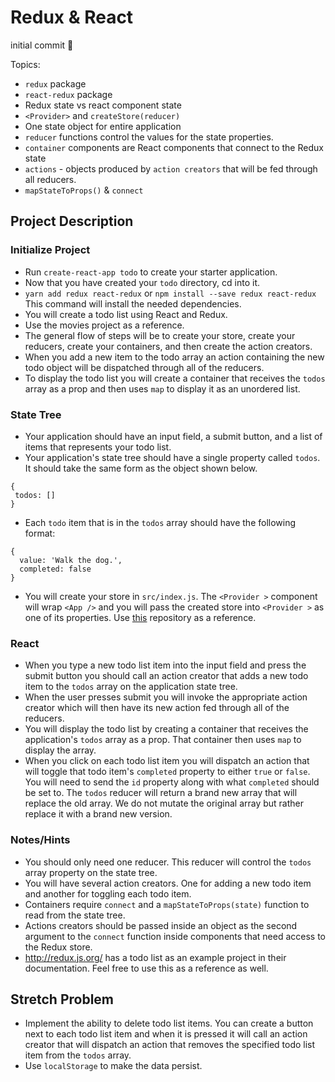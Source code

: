 # Redux & React 
initial commit 🚀

Topics:

* `redux` package
* `react-redux` package
* Redux state vs react component state
* `<Provider>` and `createStore(reducer)`
* One state object for entire application
* `reducer` functions control the values for the state properties.
* `container` components are React components that connect to the Redux state
* `actions` - objects produced by `action creators` that will be fed through all reducers.
* `mapStateToProps()` & `connect`

## Project Description

### Initialize Project

* Run `create-react-app todo` to create your starter application.
* Now that you have created your `todo` directory, cd into it.
* `yarn add redux react-redux` or `npm install --save redux react-redux` This command will install the needed dependencies.
* You will create a todo list using React and Redux.
* Use the movies project as a reference.
* The general flow of steps will be to create your store, create your reducers, create your containers, and then create the action creators.
* When you add a new item to the todo array an action containing the new todo object will be dispatched through all of the reducers.
* To display the todo list you will create a container that receives the `todos` array as a prop and then uses `map` to display it as an unordered list.

### State Tree

* Your application should have an input field, a submit button, and a list of items that represents your todo list.
* Your application's state tree should have a single property called `todos`. It should take the same form as the object shown below.


```
{
 todos: []
}
```

* Each `todo` item that is in the `todos` array should have the following format:


```
{
  value: 'Walk the dog.',
  completed: false
}
```

* You will create your store in `src/index.js`. The `<Provider >` component will wrap `<App />` and you will pass the created store into `<Provider >` as one of its properties. Use [this](https://github.com/SunJieMing/redux-example-movies) repository as a reference.

### React

* When you type a new todo list item into the input field and press the submit button you should call an action creator that adds a new todo item to the `todos` array on the application state tree.
* When the user presses submit you will invoke the appropriate action creator which will then have its new action fed through all of the reducers.
* You will display the todo list by creating a container that receives the application's `todos` array as a prop. That container then uses `map` to display the array.
* When you click on each todo list item you will dispatch an action that will toggle that todo item's `completed` property to either `true` or `false`. You will need to send the `id` property along with what `completed` should be set to. The `todos` reducer will return a brand new array that will replace the old array. We do not mutate the original array but rather replace it with a brand new version.

### Notes/Hints

* You should only need one reducer. This reducer will control the `todos` array property on the state tree.
* You will have several action creators. One for adding a new todo item and another for toggling each todo item.
* Containers require `connect` and a `mapStateToProps(state)` function to read from the state tree.
* Actions creators should be passed inside an object as the second argument to the `connect` function inside components that need access to the Redux store.
* http://redux.js.org/ has a todo list as an example project in their documentation. Feel free to use this as a reference as well.

## Stretch Problem

* Implement the ability to delete todo list items. You can create a button next to each todo list item and when it is pressed it will call an action creator that will dispatch an action that removes the specified todo list item from the `todos` array.
* Use `localStorage` to make the data persist.
